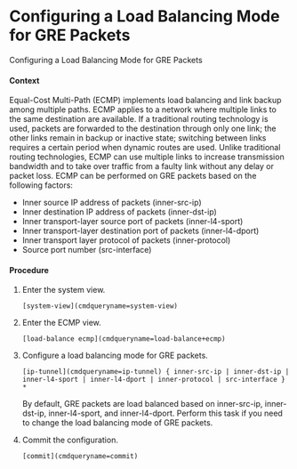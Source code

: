 Configuring a Load Balancing Mode for GRE Packets
=================================================

Configuring a Load Balancing Mode for GRE Packets

#### Context

Equal-Cost Multi-Path (ECMP) implements load balancing and link backup among multiple paths. ECMP applies to a network where multiple links to the same destination are available. If a traditional routing technology is used, packets are forwarded to the destination through only one link; the other links remain in backup or inactive state; switching between links requires a certain period when dynamic routes are used. Unlike traditional routing technologies, ECMP can use multiple links to increase transmission bandwidth and to take over traffic from a faulty link without any delay or packet loss. ECMP can be performed on GRE packets based on the following factors:

* Inner source IP address of packets (inner-src-ip)
* Inner destination IP address of packets (inner-dst-ip)
* Inner transport-layer source port of packets (inner-l4-sport)
* Inner transport-layer destination port of packets (inner-l4-dport)
* Inner transport layer protocol of packets (inner-protocol)
* Source port number (src-interface)

#### Procedure

1. Enter the system view.
   
   
   ```
   [system-view](cmdqueryname=system-view)
   ```
2. Enter the ECMP view.
   
   
   ```
   [load-balance ecmp](cmdqueryname=load-balance+ecmp)
   ```
3. Configure a load balancing mode for GRE packets.
   
   
   ```
   [ip-tunnel](cmdqueryname=ip-tunnel) { inner-src-ip | inner-dst-ip | inner-l4-sport | inner-l4-dport | inner-protocol | src-interface } *
   ```
   
   By default, GRE packets are load balanced based on inner-src-ip, inner-dst-ip, inner-l4-sport, and inner-l4-dport. Perform this task if you need to change the load balancing mode of GRE packets.
4. Commit the configuration.
   
   
   ```
   [commit](cmdqueryname=commit)
   ```